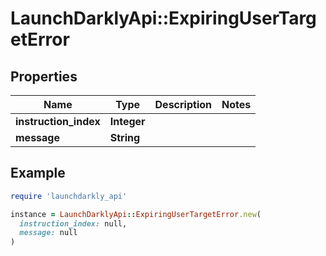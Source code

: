 # LaunchDarklyApi::ExpiringUserTargetError

## Properties

| Name | Type | Description | Notes |
| ---- | ---- | ----------- | ----- |
| **instruction_index** | **Integer** |  |  |
| **message** | **String** |  |  |

## Example

```ruby
require 'launchdarkly_api'

instance = LaunchDarklyApi::ExpiringUserTargetError.new(
  instruction_index: null,
  message: null
)
```


